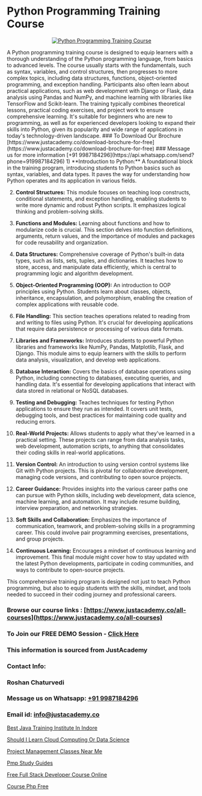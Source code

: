 # Python Programming Training Course

<p align="center">
  <a href="https://justacademy.co/course-detail/python-training">
    <img src="https://justacademy.co/storage2/course_image/1709713400_course_image.webp" alt="Python Programming Training Course">
  </a>
</p>
A Python programming training course is designed to equip learners with a thorough understanding of the Python programming language, from basics to advanced levels. The course usually starts with the fundamentals, such as syntax, variables, and control structures, then progresses to more complex topics, including data structures, functions, object-oriented programming, and exception handling. Participants also often learn about practical applications, such as web development with Django or Flask, data analysis using Pandas and NumPy, and machine learning with libraries like TensorFlow and Scikit-learn. The training typically combines theoretical lessons, practical coding exercises, and project work to ensure comprehensive learning. It's suitable for beginners who are new to programming, as well as for experienced developers looking to expand their skills into Python, given its popularity and wide range of applications in today's technology-driven landscape.
### To Download Our Brochure [https://www.justacademy.co/download-brochure-for-free](https://www.justacademy.co/download-brochure-for-free)
### Message us for more information [+91 9987184296](https://api.whatsapp.com/send?phone=919987184296)
1) **Introduction to Python:** A foundational block in the training program, introducing students to Python basics such as syntax, variables, and data types. It paves the way for understanding how Python operates and its application in various fields.

2) **Control Structures:** This module focuses on teaching loop constructs, conditional statements, and exception handling, enabling students to write more dynamic and robust Python scripts. It emphasizes logical thinking and problem-solving skills.

3) **Functions and Modules:** Learning about functions and how to modularize code is crucial. This section delves into function definitions, arguments, return values, and the importance of modules and packages for code reusability and organization.

4) **Data Structures:** Comprehensive coverage of Python's built-in data types, such as lists, sets, tuples, and dictionaries. It teaches how to store, access, and manipulate data efficiently, which is central to programming logic and algorithm development.

5) **Object-Oriented Programming (OOP):** An introduction to OOP principles using Python. Students learn about classes, objects, inheritance, encapsulation, and polymorphism, enabling the creation of complex applications with reusable code.

6) **File Handling:** This section teaches operations related to reading from and writing to files using Python. It's crucial for developing applications that require data persistence or processing of various data formats.

7) **Libraries and Frameworks:** Introduces students to powerful Python libraries and frameworks like NumPy, Pandas, Matplotlib, Flask, and Django. This module aims to equip learners with the skills to perform data analysis, visualization, and develop web applications.

8) **Database Interaction:** Covers the basics of database operations using Python, including connecting to databases, executing queries, and handling data. It's essential for developing applications that interact with data stored in relational or NoSQL databases.

9) **Testing and Debugging:** Teaches techniques for testing Python applications to ensure they run as intended. It covers unit tests, debugging tools, and best practices for maintaining code quality and reducing errors.

10) **Real-World Projects:** Allows students to apply what they've learned in a practical setting. These projects can range from data analysis tasks, web development, automation scripts, to anything that consolidates their coding skills in real-world applications.

11) **Version Control:** An introduction to using version control systems like Git with Python projects. This is pivotal for collaborative development, managing code versions, and contributing to open source projects.

12) **Career Guidance:** Provides insights into the various career paths one can pursue with Python skills, including web development, data science, machine learning, and automation. It may include resume building, interview preparation, and networking strategies.

13) **Soft Skills and Collaboration:** Emphasizes the importance of communication, teamwork, and problem-solving skills in a programming career. This could involve pair programming exercises, presentations, and group projects.

14) **Continuous Learning:** Encourages a mindset of continuous learning and improvement. This final module might cover how to stay updated with the latest Python developments, participate in coding communities, and ways to contribute to open-source projects.

This comprehensive training program is designed not just to teach Python programming, but also to equip students with the skills, mindset, and tools needed to succeed in their coding journey and professional careers.

### Browse our course links : [https://www.justacademy.co/all-courses](https://www.justacademy.co/all-courses) 
### To Join our FREE DEMO Session - [Click Here](https://www.justacademy.co/register-for-course-demo)


### This information is sourced from JustAcademy
### Contact Info:
### Roshan Chaturvedi
### Message us on Whatsapp: [+91 9987184296](https://api.whatsapp.com/send?phone=919987184296)
### Email id: [info@justacademy.co](mailto:info@justacademy.co)
                
[Best Java Training Institute In Indore](https://www.linkedin.com/pulse/best-java-training-institute-indore-justacademy-chandigarh-nzsxe?trackingId=29SBOiSHCNyHci9dOS3dRA%3D%3D&lipi=urn%3Ali%3Apage%3Ad_flagship3_company_admin%3BihWdGtFLSGiUoHftbcLC7g%3D%3D)

[Should I Learn Cloud Computing Or Data Science](https://www.linkedin.com/pulse/should-i-learn-cloud-computing-data-science-justacademy-hyderabad-ampyc?trackingId=MH6ETaJ0kTyMN38ouTFr6Q%3D%3D&lipi=urn%3Ali%3Apage%3Ad_flagship3_company_admin%3BGwbGgk3HRUy%2BuyASxv15%2BQ%3D%3D)

[Project Management Classes Near Me](https://medium.com/@mahi3106/project-management-classes-near-me-ad1c01560fca)

[Pmp Study Guides](https://medium.com/@kamblerajas684/pmp-study-guides-53a2c7a23425)

[Free Full Stack Developer Course Online](https://justacademyin.github.io/justacademy/free-full-stack-developer-course-online)

[Course Php Free](https://justacademyin.github.io/justacademy/course-php-free)

